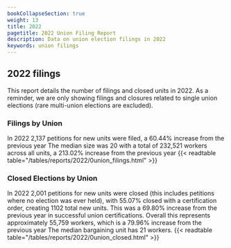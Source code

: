 ```yaml
---
bookCollapseSection: true
weight: 13
title: 2022
pagetitle: 2022 Union Filing Report
description: Data on union election filings in 2022
keywords: union filings
---
```


## 2022 filings

This report details the number of filings and closed units in 2022. As a reminder, we are only showing filings and closures related to single union elections (rare multi-union elections are excluded).

### Filings by Union
In 2022 2,137 petitions for new units were filed, a 60.44% increase from the previous year The median size was 20 with a total of 232,521 workers across all units, a 213.02% increase from the previous year
{{< readtable table="/tables/reports/2022/0union_filings.html" >}}

### Closed Elections by Union
In 2022 2,001 petitions for new units were closed (this includes petitions where no election was ever held), with 55.07% closed with a certification order, creating 1102 total new units. This was a 69.80% increase from the previous year in successful union certifications. Overall this represents approximately 55,759 workers, which is a 79.96% increase from the previous year The median bargaining unit has 21 workers.
{{< readtable table="/tables/reports/2022/0union_closed.html" >}}
